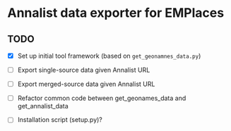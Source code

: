 # Annalist data exporter for EMPlaces

## TODO

- [x] Set up initial tool framework (based on `get_geonamnes_data.py`)
- [ ] Export single-source data given Annalist URL
- [ ] Export merged-source data given Annalist URL
- [ ] Refactor common code between get_geonames_data and get_annalist_data
- [ ] Installation script (setup.py)?

